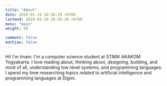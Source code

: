 ```yaml
---
title: "About"
date: 2018-01-19 10:36:29 +0700
lastmod: 2018-01-19 10:36:29 +0700
menu: "main"
weight: 50

comment: false
mathjax: false
---
```


Hi! I'm Imam. I'm a computer science student at STMIK AKAKOM Yogyakarta. I love reading about, thinking about, designing, building, and most of all, understanding low-level systems, and programming languages. I spend my time researching topics related to artificial intelligence and programming languages at Digmi.
